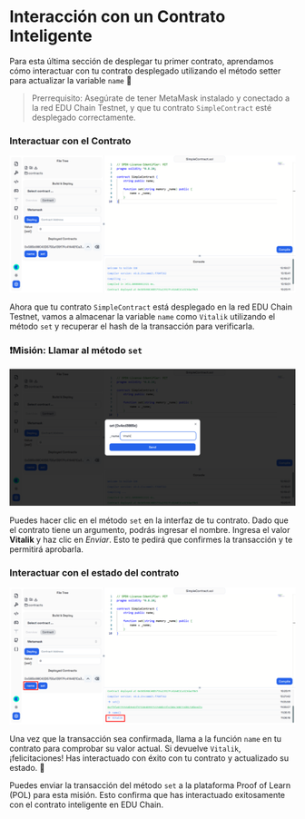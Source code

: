 # Interacción con un Contrato Inteligente

Para esta última sección de desplegar tu primer contrato, aprendamos cómo interactuar con tu contrato desplegado utilizando el método setter para actualizar la variable `name` 🔧

> Prerrequisito: Asegúrate de tener MetaMask instalado y conectado a la red EDU Chain Testnet, y que tu contrato `SimpleContract` esté desplegado correctamente.

### Interactuar con el Contrato

![](https://raw.githubusercontent.com/POLearn/pol-template/refs/heads/master/content/assets/images/contract.png)

Ahora que tu contrato `SimpleContract` está desplegado en la red EDU Chain Testnet, vamos a almacenar la variable `name` como `Vitalik` utilizando el método `set` y recuperar el hash de la transacción para verificarla.

### ❗Misión: Llamar al método `set`

![](https://raw.githubusercontent.com/POLearn/pol-template/refs/heads/master/content/assets/images/contract_set.png)

Puedes hacer clic en el método `set` en la interfaz de tu contrato. Dado que el contrato tiene un argumento, podrás ingresar el nombre. Ingresa el valor **Vitalik** y haz clic en *Enviar*. Esto te pedirá que confirmes la transacción y te permitirá aprobarla.

### Interactuar con el estado del contrato

![](https://raw.githubusercontent.com/POLearn/pol-template/refs/heads/master/content/assets/images/contract_name.png)

Una vez que la transacción sea confirmada, llama a la función `name` en tu contrato para comprobar su valor actual. Si devuelve `Vitalik`, ¡felicitaciones! Has interactuado con éxito con tu contrato y actualizado su estado. 🎉

Puedes enviar la transacción del método `set` a la plataforma Proof of Learn (POL) para esta misión. Esto confirma que has interactuado exitosamente con el contrato inteligente en EDU Chain.